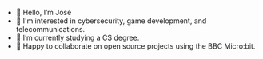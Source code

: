 - 👋 Hello, I’m José
- 👀 I'm interested in cybersecurity, game development, and telecommunications.
- 🌱 I’m currently studying a CS degree.
- 💞️ Happy to collaborate on open source projects using the BBC Micro:bit.

<!---
stxrtt/stxrtt is a ✨ special ✨ repository because its `README.md` (this file) appears on your GitHub profile.
You can click the Preview link to take a look at your changes.
--->
